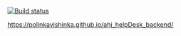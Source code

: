 [![Build status]()](https://ci.appveyor.com/project//polinkavishinka/ahj_helpDesk_backend)

https://polinkavishinka.github.io/ahj_helpDesk_backend/
